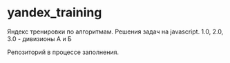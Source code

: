 # yandex_training

Яндекс тренировки по алгоритмам. Решения задач на javascript. 1.0, 2.0, 3.0 - дивизионы А и Б

Репозиторий в процессе заполнения.
